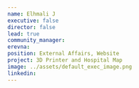 ```yaml
---
name: Elhmali J
executive: false
director: false
lead: true
community_manager:   
erevna:  
position: External Affairs, Website
project: 3D Printer and Hospital Map
image: ../assets/default_exec_image.png
linkedin: 
---
```


